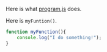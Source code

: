 Here is what [program.js](./../src/program.js) does.

Here is `myFuntion()`.

```js
function myFunction(){
    console.log("I do something!");
}
```
